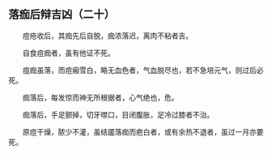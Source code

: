 ## 落痂后辩吉凶（二十）


&emsp;&emsp;痘疮收后，其痂先后自脱，痂浓落迟，离肉不粘者吉。

&emsp;&emsp;自食痘痂者，虽有他证不死。

&emsp;&emsp;疽痂虽落，而痘瘢雪白，略无血色者，气血脱尽也，若不急培元气，则过后必死。

&emsp;&emsp;痂落后，每发惊而神无所根据者，心气绝也，危。

&emsp;&emsp;痂落后，手足颤掉，切牙噤口，目闭腹胀，足冷过膝者不治。

&emsp;&emsp;原痘干燥，脓少不灌，虽结靥落痂而疤白者，或有余热不退者，虽过一月亦要死。

